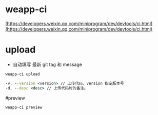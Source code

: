 # weapp-ci

[https://developers.weixin.qq.com/miniprogram/dev/devtools/ci.html](https://developers.weixin.qq.com/miniprogram/dev/devtools/ci.html)



# upload

- 自动填写 最新 git tag 和 message

```cmd
weapp-ci upload

-v, --version <version> // 上传代码，version 指定版本号
-d, --desc <desc> // 上传代码时的备注。
```

#preview

```cmd
weapp-ci preview
```
